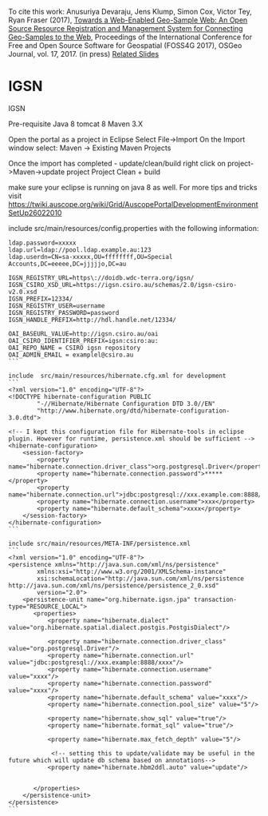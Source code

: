 To cite this work:
Anusuriya Devaraju, Jens Klump, Simon Cox, Victor Tey, Ryan Fraser (2017), [Towards a Web-Enabled Geo-Sample Web: An Open Source Resource Registration and Management System for Connecting Geo-Samples to the Web](igsn30/doc/elsarticle-template.pdf), Proceedings of the International Conference for Free and Open Source Software for Geospatial (FOSS4G 2017), OSGeo Journal, vol. 17, 2017. (in press)
[Related Slides](igsn30/doc/FOSS4G2017.pdf)


# IGSN
IGSN 

Pre-requisite
Java 8
tomcat 8
Maven 3.X

Open the portal as a project in Eclipse
Select File->Import
On the Import window select: Maven -> Existing Maven Projects

Once the import has completed - update/clean/build
right click on project->Maven->update project
Project Clean + build

make sure your eclipse is running on java 8 as well. For more tips and tricks visit 
https://twiki.auscope.org/wiki/Grid/AuscopePortalDevelopmentEnvironmentSetUp26022010

include src/main/resources/config.properties with the following information:

````
ldap.password=xxxxx
ldap.url=ldap://pool.ldap.example.au:123
ldap.userdn=CN=sa-xxxxx,OU=ffffffff,OU=Special Accounts,DC=eeeee,DC=jjjjjo,DC=au

IGSN_REGISTRY_URL=https\://doidb.wdc-terra.org/igsn/
IGSN_CSIRO_XSD_URL=https://igsn.csiro.au/schemas/2.0/igsn-csiro-v2.0.xsd
IGSN_PREFIX=12334/
IGSN_REGISTRY_USER=username
IGSN_REGISTRY_PASSWORD=password
IGSN_HANDLE_PREFIX=http://hdl.handle.net/12334/

OAI_BASEURL_VALUE=http://igsn.csiro.au/oai
OAI_CSIRO_IDENTIFIER_PREFIX=igsn:csiro:au:
OAI_REPO_NAME = CSIRO igsn repository
OAI_ADMIN_EMAIL = examplel@csiro.au
```

include  src/main/resources/hibernate.cfg.xml for development
```
<?xml version="1.0" encoding="UTF-8"?>
<!DOCTYPE hibernate-configuration PUBLIC
		"-//Hibernate/Hibernate Configuration DTD 3.0//EN"
		"http://www.hibernate.org/dtd/hibernate-configuration-3.0.dtd">
		
<!-- I kept this configuration file for Hibernate-tools in eclipse plugin. However for runtime, persistence.xml should be sufficient -->		
<hibernate-configuration>
    <session-factory>
        <property name="hibernate.connection.driver_class">org.postgresql.Driver</property>
        <property name="hibernate.connection.password">*****</property>
        <property name="hibernate.connection.url">jdbc:postgresql://xxx.example.com:8888/xxxx</property>
        <property name="hibernate.connection.username">xxx</property>
        <property name="hibernate.default_schema">xxxx</property>       
    </session-factory>
</hibernate-configuration>
```

include src/main/resources/META-INF/persistence.xml 
```
<?xml version="1.0" encoding="UTF-8"?>
<persistence xmlns="http://java.sun.com/xml/ns/persistence"
        xmlns:xsi="http://www.w3.org/2001/XMLSchema-instance"
        xsi:schemaLocation="http://java.sun.com/xml/ns/persistence http://java.sun.com/xml/ns/persistence/persistence_2_0.xsd"
        version="2.0">
    <persistence-unit name="org.hibernate.igsn.jpa" transaction-type="RESOURCE_LOCAL">
       <properties>
           <property name="hibernate.dialect" value="org.hibernate.spatial.dialect.postgis.PostgisDialect"/>

           <property name="hibernate.connection.driver_class" value="org.postgresql.Driver"/>
           <property name="hibernate.connection.url" value="jdbc:postgresql://xxx.example:8888/xxxx"/>
           <property name="hibernate.connection.username" value="xxxx"/>
           <property name="hibernate.connection.password" value="xxxx"/>
           <property name="hibernate.default_schema" value="xxxx"/>   
           <property name="hibernate.connection.pool_size" value="5"/>

           <property name="hibernate.show_sql" value="true"/>
           <property name="hibernate.format_sql" value="true"/>

           <property name="hibernate.max_fetch_depth" value="5"/>

			<!-- setting this to update/validate may be useful in the future which will update db schema based on annotations-->
           <property name="hibernate.hbm2ddl.auto" value="update"/>  
           																

       </properties>
    </persistence-unit>
</persistence>
```
